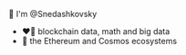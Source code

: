 👋 I'm @Snedashkovsky
- ❤️‍🔥 blockchain data, math and big data
- 🎯 the Ethereum and Cosmos ecosystems

<!---
Snedashkovsky/Snedashkovsky is a ✨ special ✨ repository because its `README.md` (this file) appears on your GitHub profile.
You can click the Preview link to take a look at your changes.
--->
